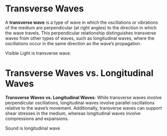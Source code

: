 # Transverse Waves
A **transverse wave** is a type of wave in which the oscillations or vibrations of the medium are perpendicular (at right angles) to the direction in which the wave travels. This perpendicular relationship distinguishes transverse waves from other types of waves, such as longitudinal waves, where the oscillations occur in the same direction as the wave’s propagation.

Visible Light is transverse wave.

# Transverse Waves vs. Longitudinal Waves
**Transverse Waves vs. Longitudinal Waves**: While transverse waves involve perpendicular oscillations, longitudinal waves involve parallel oscillations relative to the wave’s movement. Additionally, transverse waves can support shear stresses in the medium, whereas longitudinal waves involve compressions and expansions.

Sound is longitudinal wave
